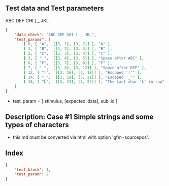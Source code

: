 ## Test data and Test parameters

ABC DEF    GHI \[ \_ JKL

```json
{
    "data_check": "ABC DEF GHI [ _ JKL",
    "test_params": [
        [ 0, [ "A",  [[3, 1], [3, 2]] ], "A" ],
        [ 1, [ "B",  [[3, 2], [3, 3]] ], "B" ],
        [ 2, [ "C",  [[3, 3], [3, 4]] ], "C" ],
        [ 3, [ " ",  [[3, 4], [3, 5]] ], "Space after ABC" ],
        [ 6, [ "F",  [[3, 7], [3, 8]] ], "F" ],
        [ 7, [ " ",  [[3, 8], [3, 12]] ], "Space after DEF" ],
        [ 12, [ "[",  [[3, 16], [3, 18]] ], "Escaped '['" ],
        [ 14, [ "_",  [[3, 19], [3, 21]] ], "Escaped '_'" ],
        [ 18, [ "L",  [[3, 24], [3, 25]] ], "The last char 'L' in row" ]
    ]
}
```

- test_param = [ stimulus, [expected_data], sub_id ]

## Description: Case #1 Simple strings and some types of characters

- this md must be converted via html with option 'gfm+sourcepos'.

## Index

```json
{
    "test_block": 1,
    "test_param": 2
}
```
